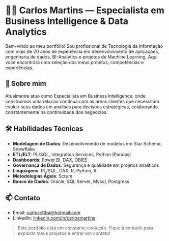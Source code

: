 # 👨‍💻 Carlos Martins — Especialista em Business Intelligence & Data Analytics

Bem-vindo ao meu portfólio! Sou profissional de Tecnologia da Informação com mais de 20 anos de experiência em desenvolvimento de aplicações, engenharia de dados, BI-Analytics e projetos de Machine Learning. Aqui você encontrará uma seleção dos meus projetos, competências e experiências.

## 🧠 Sobre mim
Atualmente atuo como Especialista em Business Intelligence, onde construimos uma relacao continua com as areas clientes que necessitam evoluir seus dados em analises para decisoes estratégicas, colaborando constantemente na continuidade dos negeocios.


## 🛠️ Habilidades Técnicas
- **Modelagem de Dados**: Desenvolvimento de modelos em Star Schema, Snowflake
- **ETL/ELT**: PL/SQL, Integration Services, Python (Pandas)
- **Dashboards**: Power BI, DAX, OBIEE
- **Governança de Dados**: Segurança e qualidade em projetos analíticos
- **Linguagens**: PL/SQL, DAX, R, Python, R 
- **Metodologias Ágeis**: Scrum
- **Banco de Dados**: Oracle, SQL Server, Mysql, Postgress


## 📫 Contato
- Email: carloscttba@hotmail.com  
- LinkedIn: [linkedin.com/in/carlosmartins](https://www.linkedin.com/in/carlosmartins)  

> Este portfólio está em constante evolução. Fique à vontade para explorar meus projetos e entrar em contato!



